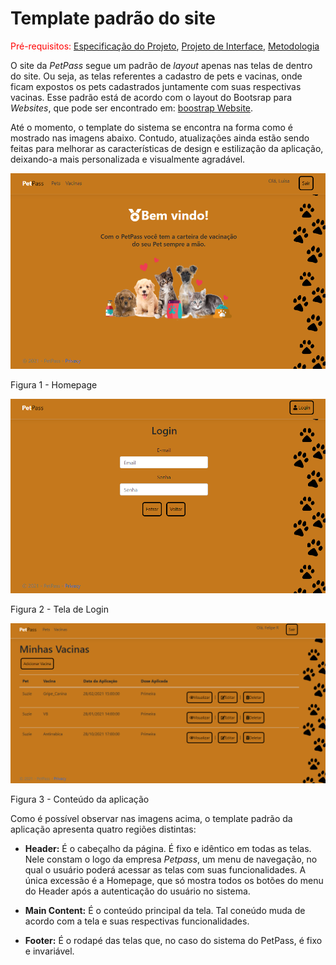 # Template padrão do site

<span style="color:red">Pré-requisitos: <a href="2-Especificação do Projeto.md"> Especificação do Projeto</a></span>, <a href="3-Projeto de Interface.md"> Projeto de Interface</a>, <a href="4-Metodologia.md"> Metodologia</a>

O site da _PetPass_ segue um padrão de _layout_ apenas nas telas de dentro do site. Ou seja, as telas referentes a cadastro de pets e vacinas, onde ficam expostos os pets cadastrados juntamente com suas respectivas vacinas. Esse padrão está de acordo com o layout do Bootsrap para _Websites_, que pode ser encontrado em: [boostrap Website](https://getbootstrap.com/).

Até o momento, o template do sistema se encontra na forma como é mostrado nas imagens abaixo. Contudo, atualizações ainda estão sendo feitas para melhorar as características de design e estilização da aplicação, deixando-a mais personalizada e visualmente agradável.

![Homepage](img/Homepage.PNG)

Figura 1 - Homepage

![Login](img/Login.PNG)

Figura 2 - Tela de Login

![Conteudo](img/Conteudo.PNG)

Figura 3 - Conteúdo da aplicação

Como é possível observar nas imagens acima, o template padrão da aplicação apresenta quatro regiões distintas:

- **Header:** É o cabeçalho da página. É fixo e idêntico em todas as telas. Nele constam o logo da empresa _Petpass_, um menu de navegação, no qual o usuário poderá acessar as telas com suas funcionalidades. A única excessão é a Homepage, que só mostra todos os botões do menu do Header após a autenticação do usuário no sistema.

- **Main Content:** É o conteúdo principal da tela. Tal coneúdo muda de acordo com a tela e suas respectivas funcionalidades.

- **Footer:** É o rodapé das telas que, no caso do sistema do PetPass, é fixo e invariável.
